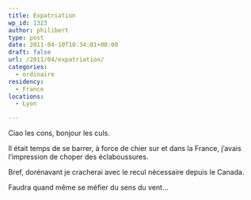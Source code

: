 ```yaml
---
title: Expatriation
wp_id: 1323
author: philibert
type: post
date: 2011-04-10T10:34:01+00:00
draft: false
url: /2011/04/expatriation/
categories:
  - ordinaire
residency:
  - France
locations:
  - Lyon

---
```

Ciao les cons, bonjour les culs.

Il était temps de se barrer, à force de chier sur et dans la France, j&rsquo;avais l&rsquo;impression de choper des éclaboussures. 

Bref, dorénavant je cracherai avec le recul nécessaire depuis le Canada.

Faudra quand même se méfier du sens du vent&#8230;